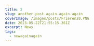 ```yaml
---
title: 2
slug: another-post-again-again-again
coverImage: /images/posts/Frieren20.PNG
date: 2023-05-22T21:55:15.361Z
excerpt: News
tags:
  - newagainagain
---
```

